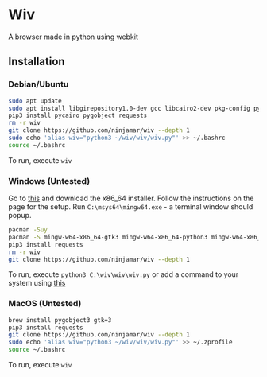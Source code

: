 # Wiv
A browser made in python using webkit

## Installation
### Debian/Ubuntu
```bash
sudo apt update
sudo apt install libgirepository1.0-dev gcc libcairo2-dev pkg-config python3-dev gir1.2-gtk-3.0 gir1.2-webkit2-4.0
pip3 install pycairo pygobject requests
rm -r wiv
git clone https://github.com/ninjamar/wiv --depth 1
sudo echo 'alias wiv="python3 ~/wiv/wiv/wiv.py"' >> ~/.bashrc
source ~/.bashrc
```
To run, execute `wiv`
### Windows (Untested)
Go to [this](https://www.msys2.org/) and download the x86_64 installer. 
Follow the instructions on the page for the setup. 
Run `C:\msys64\mingw64.exe` - a  terminal window should popup.
 
```bash
pacman -Suy 
pacman -S mingw-w64-x86_64-gtk3 mingw-w64-x86_64-python3 mingw-w64-x86_64-python3-gobject
pip3 install requests
rm -r wiv
git clone https://github.com/ninjamar/wiv --depth 1
```
To run, execute `python3 C:\wiv\wiv\wiv.py` or add a command to your system using [this](https://stackoverflow.com/questions/20530996/aliases-in-windows-command-prompt)

### MacOS (Untested)
```bash
brew install pygobject3 gtk+3
pip3 install requests
git clone https://github.com/ninjamar/wiv --depth 1
sudo echo 'alias wiv="python3 ~/wiv/wiv/wiv.py"' >> ~/.zprofile
source ~/.bashrc
```
To run, execute `wiv`
